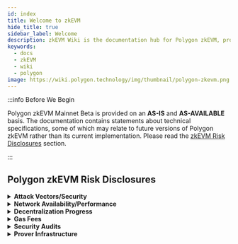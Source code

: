 ```yaml
---
id: index
title: Welcome to zkEVM
hide_title: true
sidebar_label: Welcome
description: zkEVM Wiki is the documentation hub for Polygon zkEVM, providing extensive documentation, community resources, and guides for building on zkEVM.
keywords:
  - docs
  - zkEVM
  - wiki
  - polygon
image: https://wiki.polygon.technology/img/thumbnail/polygon-zkevm.png
---
```


:::info Before We Begin

Polygon zkEVM Mainnet Beta is provided on an **AS-IS** and **AS-AVAILABLE** basis. The documentation contains statements about technical specifications, some of which may relate to future versions of Polygon zkEVM rather than its current implementation. Please read the [<ins>zkEVM Risk Disclosures</ins>](#polygon-zkevm-risk-disclosures) section.

:::

## Polygon zkEVM Risk Disclosures

<details>
<summary><b>Attack Vectors/Security</b></summary>

- This is a **Mainnet Beta** and **not a Mainnet release of Polygon zkEVM**, [<ins>security audits</ins>](https://polygon.technology/blog/polygon-zkevm-results-of-hexens-security-audit) and assessments are ongoing. Your data and crypto-assets may be at risk as a result of bugs or otherwise.

- **Polygon zkEVM technology is novel**. As such, there may be unanticipated issues and risks associated with your use of the technology. For example, there may be errors that result in losing data or crypto-assets.

- **Cross-blockchain bridging may be subject to cyberattacks and exploits** including, without limitation, hacks that exploit a vulnerability in the software, hardware, systems or equipment associated with any bridge component, smart contracts, and related systems.

</details>

<details>
<summary><b>Network Availability/Performance</b></summary>

As this is a Mainnet Beta, Polygon zkEVM may be slow or unavailable from time to time without notice, which could result in unexpected loss of use or data or crypto-assets. Before engaging in high value transactions, be mindful that there may be time delays before transactions are finalized.

</details>

<details>
<summary><b>Decentralization Progress</b></summary>

Polygon Labs is in the process of further decentralizing Polygon zkEVM. This refers to the process of gradually increasing decentralization of the system over time.

- The Mainnet Beta will have some centralized features, such as the Sequencer and Aggregator (Prover), that Polygon Labs currently maintains in an effort to provide greater security at this time. **The Sequencer has the ability to delay the inclusion of a transaction and otherwise reorder transactions**.

- Security of Polygon zkEVM Mainnet Beta is a continuous process. This process includes responding to security concerns, which depends on the Security Council. **The Security Council consists of 8 individuals who are empowered to upgrade Polygon zkEVM Mainnet Beta** without a timelock to respond to urgent security issues. If members of the Council behave maliciously or collude, then the integrity of the system may be compromised including network upgrades that may result in loss of crypto-assets.

- As the Sequencer and Aggregator are centralized for Mainnet Beta, there are risks for potential network downtime and outages, including those that are outside the control of Polygon Labs.

- During the initial phase of the Mainnet Beta release, users will not be able to force transactions on Layer 1.

</details>

<details>
<summary><b>Gas Fees</b></summary>

If the gas fees associated with a proposed transaction are too low, it is possible that such transaction will not be sequenced and that those fees may be lost.

</details>

<details>
<summary><b>Security Audits</b></summary>

- Polygon Labs’ implementation of Polygon zkEVM has been carefully constructed, was audited by several internal and external parties, and is continuously being reviewed and tested against engineering best practices. It is, however, unlikely that all potential bugs or vulnerabilities were identified through these audits and thus there may be undiscovered vulnerabilities that may put user funds at risk. Users should consider this risk when deciding how much value to place onto the Polygon zkEVM Mainnet Beta. To see the audit reports, see [<ins>here</ins>](https://github.com/0xPolygonHermez/zkevm-rom/blob/main/audits/Hexens_Polygon_zkEVM_PUBLIC_27.02.23.pdf).

- There is a robust bug bounty program for Polygon zkEVM to help encourage the community to find critical bugs in the codebase. Head over to the [<ins>Polygon zkEVM Bug Bounty page on Immunefi</ins>](https://immunefi.com/bounty/polygonzkevm/).

</details>

<details>
<summary><b>Prover Infrastructure</b></summary>

- Currently the Polygon zkEVM zkProver does not run on ARM-powered Macs. For Windows users, using WSL/WSL2 is not recommended. Apple M1 chips are not supported for now, since some optimizations on the zkProver require specific Intel instructions. This means some non-M1 computers won't work regardless of the OS, for example: AMD.

- In the event you are deploying a full node of Polygon zkEVM Mainnet Beta, be mindful that the network data is stored inside of each docker container. This means once you remove the container that network data will be lost and you will be required to resync the network data.

</details>